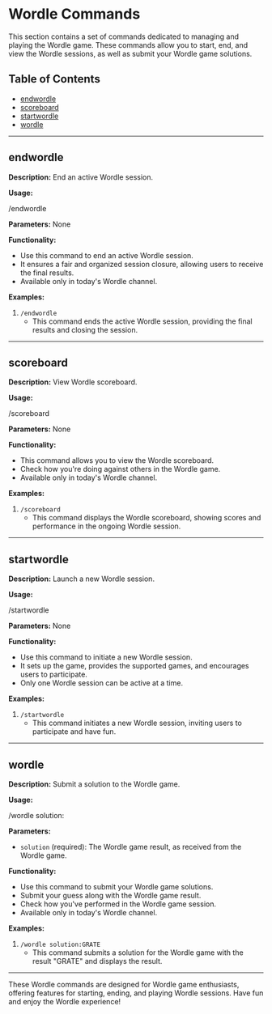 # Wordle Commands

This section contains a set of commands dedicated to managing and playing the Wordle game. These commands allow you to start, end, and view the Wordle sessions, as well as submit your Wordle game solutions.

## Table of Contents

- [endwordle](#endwordle)
- [scoreboard](#scoreboard)
- [startwordle](#startwordle)
- [wordle](#wordle)

---

## endwordle

**Description:** End an active Wordle session.

**Usage:**

/endwordle

**Parameters:** None

**Functionality:**
- Use this command to end an active Wordle session.
- It ensures a fair and organized session closure, allowing users to receive the final results.
- Available only in today's Wordle channel.

**Examples:**
1. `/endwordle`
   - This command ends the active Wordle session, providing the final results and closing the session.

---

## scoreboard

**Description:** View Wordle scoreboard.

**Usage:**

/scoreboard

**Parameters:** None

**Functionality:**
- This command allows you to view the Wordle scoreboard.
- Check how you're doing against others in the Wordle game.
- Available only in today's Wordle channel.

**Examples:**
1. `/scoreboard`
   - This command displays the Wordle scoreboard, showing scores and performance in the ongoing Wordle session.

---

## startwordle

**Description:** Launch a new Wordle session.

**Usage:**

/startwordle

**Parameters:** None

**Functionality:**
- Use this command to initiate a new Wordle session.
- It sets up the game, provides the supported games, and encourages users to participate.
- Only one Wordle session can be active at a time.

**Examples:**
1. `/startwordle`
   - This command initiates a new Wordle session, inviting users to participate and have fun.

---

## wordle

**Description:** Submit a solution to the Wordle game.

**Usage:**

/wordle solution:<solution>

**Parameters:**
- `solution` (required): The Wordle game result, as received from the Wordle game.

**Functionality:**
- Use this command to submit your Wordle game solutions.
- Submit your guess along with the Wordle game result.
- Check how you've performed in the Wordle game session.
- Available only in today's Wordle channel.

**Examples:**
1. `/wordle solution:GRATE`
   - This command submits a solution for the Wordle game with the result "GRATE" and displays the result.

---

These Wordle commands are designed for Wordle game enthusiasts, offering features for starting, ending, and playing Wordle sessions. Have fun and enjoy the Wordle experience!
